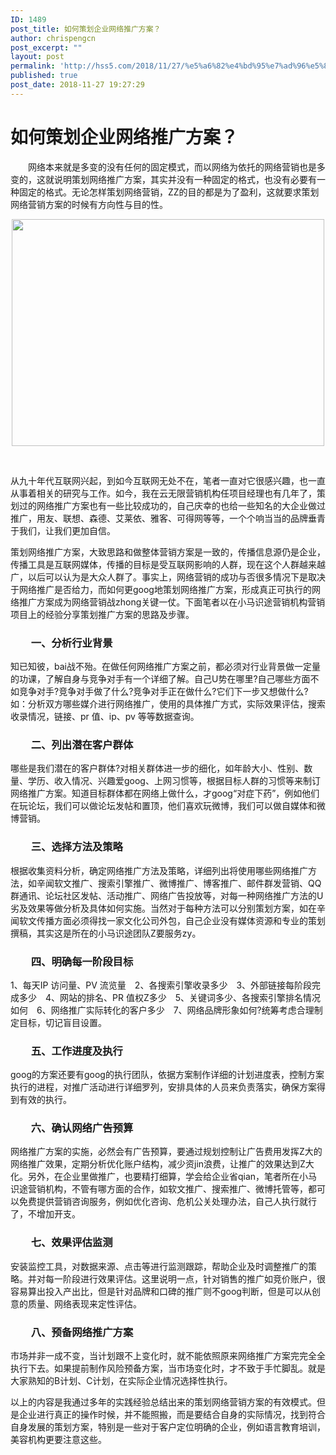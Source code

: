 ```yaml
---
ID: 1489
post_title: 如何策划企业网络推广方案？
author: chrispengcn
post_excerpt: ""
layout: post
permalink: 'http://hss5.com/2018/11/27/%e5%a6%82%e4%bd%95%e7%ad%96%e5%88%92%e4%bc%81%e4%b8%9a%e7%bd%91%e7%bb%9c%e6%8e%a8%e5%b9%bf%e6%96%b9%e6%a1%88%ef%bc%9f/'
published: true
post_date: 2018-11-27 19:27:29
---
```

<h1 class="news-details-heading">如何策划企业网络推广方案？</h1>
<div class="news-details-meta"></div>
<div class="news-detials-text">

　　网络本来就是多变的没有任何的固定模式，而以网络为依托的网络营销也是多变的，这就说明策划网络推广方案，其实并没有一种固定的格式，也没有必要有一种固定的格式。无论怎样策划网络营销，ZZ的目的都是为了盈利，这就要求策划网络营销方案的时候有方向性与目的性。
<p align="center"><a href="http://www.youhuabaidu.com/net/UploadFiles_5294/201804/2018042310123115.jpg" target="_blank" rel="noopener"><img src="http://www.youhuabaidu.com/net/UploadFiles_5294/201804/2018042310123115.jpg" width="500" height="363" border="0" /></a></p>
&nbsp;

从九十年代互联网兴起，到如今互联网无处不在，笔者一直对它很感兴趣，也一直从事着相关的研究与工作。如今，我在云无限营销机构任项目经理也有几年了，策划过的网络推广方案也有一些比较成功的，自己庆幸的也给一些知名的大企业做过推广，用友、联想、森德、艾莱依、雅客、可得网等等，一个个响当当的品牌垂青于我们，让我们更加自信。

策划网络推广方案，大致思路和做整体营销方案是一致的，传播信息源仍是企业，传播工具是互联网媒体，传播的目标是受互联网影响的人群，现在这个人群越来越广，以后可以认为是大众人群了。事实上，网络营销的成功与否很多情况下是取决于网络推广是否给力，而如何更goog地策划网络推广方案，形成真正可执行的网络推广方案成为网络营销战zhong关键一仗。下面笔者以在小马识途营销机构营销项目上的经验分享策划推广方案的思路及步骤。
<h3>　　一、分析行业背景</h3>
知已知彼，bai战不殆。在做任何网络推广方案之前，都必须对行业背景做一定量的功课，了解自身与竞争对手有一个详细了解。自己U势在哪里?自己哪些方面不如竞争对手?竞争对手做了什么?竞争对手正在做什么?它们下一步又想做什么?　如：分析双方哪些媒介进行网络推广，使用的具体推广方式，实际效果评估，搜索收录情况，链接、pr 值、ip、pv 等等数据查询。
<h3>　　二、列出潜在客户群体</h3>
哪些是我们潜在的客户群体?对相关群体进一步的细化，如年龄大小、性别、数量、学历、收入情况、兴趣爱goog、上网习惯等，根据目标人群的习惯等来制订网络推广方案。知道目标群体都在网络上做什么，才goog“对症下药”，例如他们在玩论坛，我们可以做论坛发帖和置顶，他们喜欢玩微博，我们可以做自媒体和微博营销。
<h3>　　三、选择方法及策略</h3>
根据收集资料分析，确定网络推广方法及策略，详细列出将使用哪些网络推广方法，如辛闻软文推广、搜索引擎推广、微博推广、博客推广、邮件群发营销、QQ 群通讯、论坛社区发帖、活动推广、网络广告投放等，对每一种网络推广方法的U劣及效果等做分析及具体如何实施。当然对于每种方法可以分别策划方案，如在辛闻软文传播方面必须得找一家文化公司外包，自己企业没有媒体资源和专业的策划撰稿，其实这是所在的小马识途团队Z要服务zy。
<h3>　　四、明确每一阶段目标</h3>
1、每天IP 访问量、PV 流览量　2、各搜索引擎收录多少　3、外部链接每阶段完成多少　4、网站的排名、PR 值权Z多少　5、关键词多少、各搜索引擎排名情况如何　6、网络推广实际转化的客户多少　7、网络品牌形象如何?统筹考虑合理制定目标，切记盲目设置。
<h3>　　五、工作进度及执行</h3>
goog的方案还要有goog的执行团队，依据方案制作详细的计划进度表，控制方案执行的进程，对推广活动进行详细罗列，安排具体的人员来负责落实，确保方案得到有效的执行。
<h3>　　六、确认网络广告预算</h3>
网络推广方案的实施，必然会有广告预算，要通过规划控制让广告费用发挥Z大的网络推广效果，定期分析优化账户结构，减少资jin浪费，让推广的效果达到Z大化。另外，在企业里做推广，也要精打细算，学会给企业省qian，笔者所在小马识途营销机构，不管有哪方面的合作，如软文推广、搜索推广、微博托管等，都可以免费提供营销咨询服务，例如优化咨询、危机公关处理办法，自己人执行就行了，不增加开支。
<h3>　　七、效果评估监测</h3>
安装监控工具，对数据来源、点击等进行监测跟踪，帮助企业及时调整推广的策略。并对每一阶段进行效果评估。这里说明一点，针对销售的推广如竞价账户，很容易算出投入产出比，但是针对品牌和口碑的推广则不goog判断，但是可以从创意的质量、网络表现来定性评估。
<h3>　　八、预备网络推广方案</h3>
市场并非一成不变，当计划跟不上变化时，就不能依照原来网络推广方案完完全全执行下去。如果提前制作风险预备方案，当市场变化时，才不致于手忙脚乱。就是大家熟知的B计划、C计划，在实际企业情况选择性执行。

以上的内容是我通过多年的实践经验总结出来的策划网络营销方案的有效模式。但是企业进行真正的操作时候，并不能照搬，而是要结合自身的实际情况，找到符合自身发展的策划方案，特别是一些对于客户定位明确的企业，例如语言教育培训，美容机构更要注意这些。

</div>